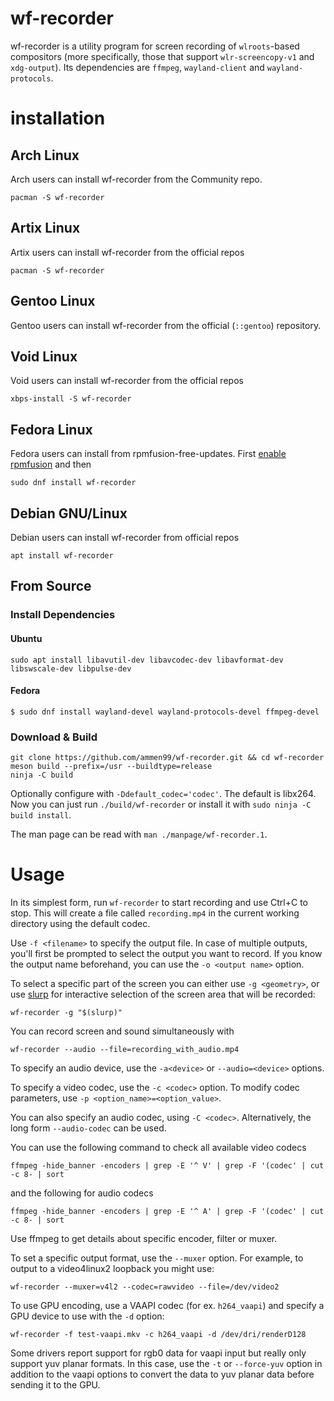 # wf-recorder

wf-recorder is a utility program for screen recording of `wlroots`-based compositors (more specifically, those that support `wlr-screencopy-v1` and `xdg-output`). Its dependencies are `ffmpeg`, `wayland-client` and `wayland-protocols`.

# installation

## Arch Linux

Arch users can install wf-recorder from the Community repo.
```
pacman -S wf-recorder
```

## Artix Linux

Artix users can install wf-recorder from the official repos
```
pacman -S wf-recorder
```

## Gentoo Linux

Gentoo users can install wf-recorder from the official (`::gentoo`) repository.


## Void Linux

Void users can install wf-recorder from the official repos
```
xbps-install -S wf-recorder
```

## Fedora Linux

Fedora users can install from rpmfusion-free-updates. First [enable rpmfusion](https://rpmfusion.org/Configuration) and then
```
sudo dnf install wf-recorder
```

## Debian GNU/Linux

Debian users can install wf-recorder from official repos
```
apt install wf-recorder
```

## From Source
### Install Dependencies

#### Ubuntu
```
sudo apt install libavutil-dev libavcodec-dev libavformat-dev libswscale-dev libpulse-dev
```

#### Fedora
```
$ sudo dnf install wayland-devel wayland-protocols-devel ffmpeg-devel
```

### Download & Build
```
git clone https://github.com/ammen99/wf-recorder.git && cd wf-recorder
meson build --prefix=/usr --buildtype=release
ninja -C build
```
Optionally configure with `-Ddefault_codec='codec'`. The default is libx264. Now you can just run `./build/wf-recorder` or install it with `sudo ninja -C build install`.

The man page can be read with `man ./manpage/wf-recorder.1`.

# Usage
In its simplest form, run `wf-recorder` to start recording and use Ctrl+C to stop. This will create a file called `recording.mp4` in the current working directory using the default codec.

Use `-f <filename>` to specify the output file. In case of multiple outputs, you'll first be prompted to select the output you want to record. If you know the output name beforehand, you can use the `-o <output name>` option.

To select a specific part of the screen you can either use `-g <geometry>`, or use [slurp](https://github.com/emersion/slurp) for interactive selection of the screen area that will be recorded:

```
wf-recorder -g "$(slurp)"
```

You can record screen and sound simultaneously with

```
wf-recorder --audio --file=recording_with_audio.mp4
```

To specify an audio device, use the `-a<device>` or `--audio=<device>` options.

To specify a video codec, use the `-c <codec>` option. To modify codec parameters, use `-p <option_name>=<option_value>`.

You can also specify an audio codec, using `-C <codec>`. Alternatively, the long form `--audio-codec` can be used. 

You can use the following command to check all available video codecs
```
ffmpeg -hide_banner -encoders | grep -E '^ V' | grep -F '(codec' | cut -c 8- | sort
```

and the following for audio codecs

```
ffmpeg -hide_banner -encoders | grep -E '^ A' | grep -F '(codec' | cut -c 8- | sort
```

Use ffmpeg to get details about specific encoder, filter or muxer.

To set a specific output format, use the `--muxer` option. For example, to output to a video4linux2 loopback you might use:
```
wf-recorder --muxer=v4l2 --codec=rawvideo --file=/dev/video2
```

To use GPU encoding, use a VAAPI codec (for ex. `h264_vaapi`) and specify a GPU device to use with the `-d` option:
```
wf-recorder -f test-vaapi.mkv -c h264_vaapi -d /dev/dri/renderD128
```
Some drivers report support for rgb0 data for vaapi input but really only support yuv planar formats. In this case, use the `-t` or `--force-yuv` option in addition to the vaapi options to convert the data to yuv planar data before sending it to the GPU.
